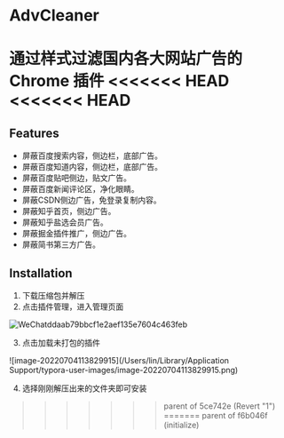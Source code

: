 # AdvCleaner
通过样式过滤国内各大网站广告的 Chrome 插件
<<<<<<< HEAD
<<<<<<< HEAD
=======

## Features

- 屏蔽百度搜索内容，侧边栏，底部广告。
- 屏蔽百度知道内容，侧边栏，底部广告。
- 屏蔽百度贴吧侧边，贴文广告。
- 屏蔽百度新闻评论区，净化眼睛。
- 屏蔽CSDN侧边广告，免登录复制内容。
- 屏蔽知乎首页，侧边广告。
- 屏蔽知乎盐选会员广告。
- 屏蔽掘金插件推广，侧边广告。
- 屏蔽简书第三方广告。


## Installation

1. 下载压缩包并解压
2. 点击插件管理，进入管理页面

![WeChatddaab79bbcf1e2aef135e7604c463feb](/Users/lin/Library/Containers/com.tencent.xinWeChat/Data/Library/Caches/com.tencent.xinWeChat/2.0b4.0.9/3d8562c4325080ac0ee90c6237e8e654/dragImgTmp/WeChatddaab79bbcf1e2aef135e7604c463feb.png)

3. 点击加载未打包的插件

![image-20220704113829915](/Users/lin/Library/Application Support/typora-user-images/image-20220704113829915.png)

4. 选择刚刚解压出来的文件夹即可安装
>>>>>>> parent of 5ce742e (Revert "1")
=======
>>>>>>> parent of f6b046f (initialize)
